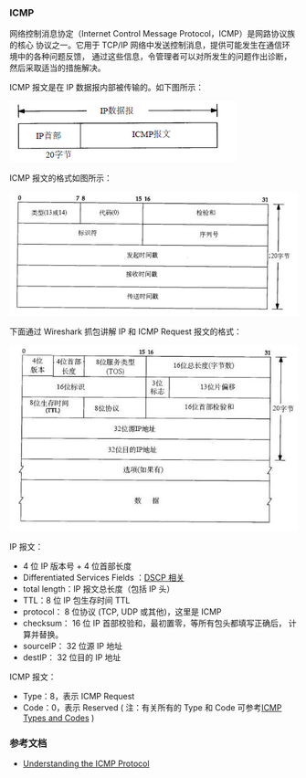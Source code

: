 ### ICMP

网络控制消息协定（Internet Control Message Protocol，ICMP）是网路协议族的核心
协议之一。它用于 TCP/IP 网络中发送控制消息，提供可能发生在通信环境中的各种问题反馈，
通过这些信息，令管理者可以对所发生的问题作出诊断，然后采取适当的措施解决。

ICMP 报文是在 IP 数据报内部被传输的。如下图所示：

 ![icmp][5]

ICMP 报文的格式如图所示：

 ![icmp][6]

下面通过 Wireshark 抓包讲解 IP 和 ICMP Request 报文的格式：

 ![icmp_request][7]

IP 报文：
  * 4 位 IP 版本号 + 4 位首部长度
  * Differentiated Services Fields ：[DSCP 相关](https://en.wikipedia.org/wiki/Differentiated_services)
  * total length：IP 报文总长度（包括 IP 头）
  * TTL：8 位 IP 包生存时间 TTL
  * protocol： 8 位协议 (TCP, UDP 或其他)，这里是 ICMP
  * checksum： 16 位 IP 首部校验和，最初置零，等所有包头都填写正确后，
    计算并替换。
  * sourceIP： 32 位源 IP 地址
  * destIP： 32 位目的 IP 地址


ICMP 报文：
  * Type：8，表示 ICMP Request
  * Code：0，表示 Reserved ( 注：有关所有的 Type 和 Code 可参考[ICMP Types and Codes](http://www.nthelp.com/icmp.html) )


### 参考文档

* [Understanding the ICMP Protocol](https://www.google.co.jp/url?sa=t&rct=j&q=&esrc=s&source=web&cd=2&cad=rja&uact=8&ved=0ahUKEwjh7fOZ6ZbRAhWDj5QKHQJjBz8QFggjMAE&url=http%3A%2F%2Fwww.windowsnetworking.com%2Farticles-tutorials%2Fnetwork-protocols%2FUnderstanding-ICMP-Protocol-Part1.html&usg=AFQjCNEUsB0RvcW6k05IiMhRsJpU1B1r6A)


[5]: ../../../images/base/icmp.png
[6]: ../../../images/base/icmp_format.png
[7]: ../../../images/base/ip_ip_header.png
